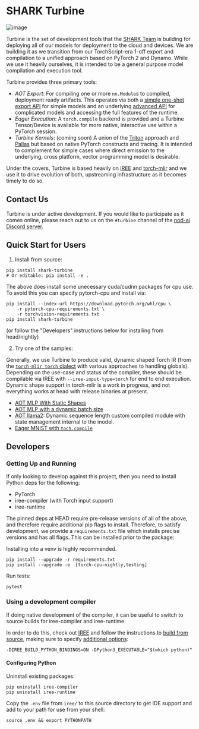 # SHARK Turbine
![image](https://netl.doe.gov/sites/default/files/2020-11/Turbine-8412270026_83cfc8ee8f_c.jpg)

Turbine is the set of development tools that the [SHARK Team](https://github.com/nod-ai/SHARK)
is building for deploying all of our models for deployment to the cloud and devices. We
are building it as we transition from our TorchScript-era 1-off export and compilation 
to a unified approach based on PyTorch 2 and Dynamo. While we use it heavily ourselves, 
it is intended to be a general purpose model compilation and execution tool.

Turbine provides three primary tools:

* *AOT Export*: For compiling one or more `nn.Module`s to compiled, deployment
  ready artifacts. This operates via both a [simple one-shot export API](https://github.com/nod-ai/SHARK-Turbine/blob/main/python/shark_turbine/aot/exporter.py)
  for simple models and an underlying [advanced API](https://github.com/nod-ai/SHARK-Turbine/blob/main/python/shark_turbine/aot/compiled_module.py) for complicated models
  and accessing the full features of the runtime.
* *Eager Execution*: A `torch.compile` backend is provided and a Turbine Tensor/Device
  is available for more native, interactive use within a PyTorch session.
* *Turbine Kernels*: (coming soon) A union of the [Triton](https://github.com/openai/triton) approach and
  [Pallas](https://jax.readthedocs.io/en/latest/pallas/index.html) but based on
  native PyTorch constructs and tracing. It is intended to complement for simple
  cases where direct emission to the underlying, cross platform, vector programming model
  is desirable.

Under the covers, Turbine is based heavily on [IREE](https://github.com/openxla/iree) and
[torch-mlir](https://github.com/llvm/torch-mlir) and we use it to drive evolution
of both, upstreaming infrastructure as it becomes timely to do so.

## Contact Us

Turbine is under active development. If you would like to participate as it comes online,
please reach out to us on the `#turbine` channel of the 
[nod-ai Discord server](https://discord.gg/QMmR6f8rGb).

## Quick Start for Users

1. Install from source:

```
pip install shark-turbine
# Or editable: pip install -e .
```

The above does install some unecessary cuda/cudnn packages for cpu use. To avoid this you
can specify pytorch-cpu and install via:
```
pip install --index-url https://download.pytorch.org/whl/cpu \
    -r pytorch-cpu-requirements.txt \
    -r torchvision-requirements.txt
pip install shark-turbine
```

(or follow the "Developers" instructions below for installing from head/nightly)

2. Try one of the samples:

Generally, we use Turbine to produce valid, dynamic shaped Torch IR (from the 
[`torch-mlir torch` dialect](https://github.com/llvm/torch-mlir/tree/main/include/torch-mlir/Dialect/Torch/IR)
with various approaches to handling globals). Depending on the use-case and status of the
compiler, these should be compilable via IREE with `--iree-input-type=torch` for
end to end execution. Dynamic shape support in torch-mlir is a work in progress,
and not everything works at head with release binaries at present.

  * [AOT MLP With Static Shapes](https://github.com/nod-ai/SHARK-Turbine/blob/main/examples/aot_mlp/mlp_export_simple.py)
  * [AOT MLP with a dynamic batch size](https://github.com/nod-ai/SHARK-Turbine/blob/main/examples/aot_mlp/mlp_export_dynamic.py)
  * [AOT llama2](https://github.com/nod-ai/SHARK-Turbine/blob/main/examples/llama2_inference/llama2.ipynb):
    Dynamic sequence length custom compiled module with state management internal to the model.
  * [Eager MNIST with `toch.compile`](https://github.com/nod-ai/SHARK-Turbine/blob/main/examples/eager_mlp/mlp_eager_simple.py)

## Developers

### Getting Up and Running

If only looking to develop against this project, then you need to install Python
deps for the following:

* PyTorch
* iree-compiler (with Torch input support)
* iree-runtime

The pinned deps at HEAD require pre-release versions of all of the above, and
therefore require additional pip flags to install. Therefore, to satisfy
development, we provide a `requirements.txt` file which installs precise
versions and has all flags. This can be installed prior to the package:

Installing into a venv is highly recommended.

```
pip install --upgrade -r requirements.txt
pip install --upgrade -e .[torch-cpu-nightly,testing]
```

Run tests:

```
pytest
```

### Using a development compiler

If doing native development of the compiler, it can be useful to switch to
source builds for iree-compiler and iree-runtime.

In order to do this, check out [IREE](https://github.com/openxla/iree) and
follow the instructions to [build from source](https://openxla.github.io/iree/building-from-source/getting-started/#configuration-settings), making
sure to specify [additional options](https://openxla.github.io/iree/building-from-source/getting-started/#building-with-cmake):

```
-DIREE_BUILD_PYTHON_BINDINGS=ON -DPython3_EXECUTABLE="$(which python)"
```

#### Configuring Python

Uninstall existing packages:

```
pip uninstall iree-compiler
pip uninstall iree-runtime
```
Copy the `.env` file from `iree/` to this source directory to get IDE
support and add to your path for use from your shell:

```
source .env && export PYTHONPATH
```
